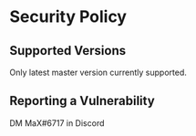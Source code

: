 # Security Policy

## Supported Versions

Only latest master version currently supported.

## Reporting a Vulnerability

DM MaX#6717 in Discord 
